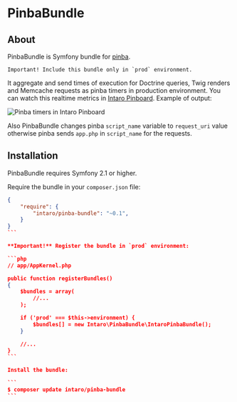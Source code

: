 # PinbaBundle #

## About ##

PinbaBundle is Symfony bundle for [pinba](http://pinba.org). 

    Important! Include this bundle only in `prod` environment.

It aggregate and send times of execution for Doctrine queries, Twig renders and Memcache requests as pinba timers in production environment. You can watch this realtime metrics in [Intaro Pinboard](http://intaro.github.io/pinboard/). Example of output:

![Pinba timers in Intaro Pinboard](http://intaro.github.io/pinboard/img/timers.png)

Also PinbaBundle changes pinba `script_name` variable to `request_uri` value otherwise pinba sends `app.php` in `script_name` for the requests.

## Installation ##

PinbaBundle requires Symfony 2.1 or higher.

Require the bundle in your `composer.json` file:

````json
{
    "require": {
        "intaro/pinba-bundle": "~0.1",
    }
}
```

**Important!** Register the bundle in `prod` environment:

```php
// app/AppKernel.php

public function registerBundles()
{
    $bundles = array(
        //...
    );

    if ('prod' === $this->environment) {
        $bundles[] = new Intaro\PinbaBundle\IntaroPinbaBundle();
    }

    //...
}
```

Install the bundle:

```
$ composer update intaro/pinba-bundle
```
